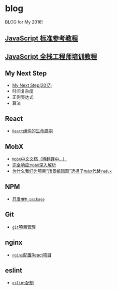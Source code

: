 # blog
BLOG for My 2016!

## [JavaScript 标准参考教程](http://javascript.ruanyifeng.com/)
## [JavaScript 全栈工程师培训教程](http://www.ruanyifeng.com/blog/2016/11/javascript.html)

## My Next Step
- [My Next Step(2017)](https://github.com/xQuotes/blog/issues/7)
- 时间复杂度
- 正则表达式
- 算法

## React
- [`React`组件的生命周期](https://github.com/xQuotes/blog/issues/3) 

## MobX
- [`MobX`中文文档（待翻译中...）](https://xquotes.github.io/mobx/)
- [完全响应:`MobX`深入解析](https://github.com/xQuotes/blog/issues/1)
- [为什么我们为项目“场景编辑器”选择了`MobX`代替`redux`](https://github.com/xQuotes/blog/issues/2)

## NPM
- [开发`NPM package`](https://github.com/xQuotes/blog/issues/8)

## Git
- [`git`项目管理](https://github.com/xQuotes/blog/issues/4)

## nginx
- [`nginx`配置React项目](https://github.com/xQuotes/blog/issues/5)

## eslint
- [`eslint`配制](https://github.com/xQuotes/blog/issues/6)


